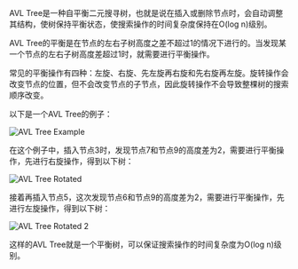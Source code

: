 

AVL Tree是一种自平衡二元搜寻树，也就是说在插入或删除节点时，会自动调整其结构，使树保持平衡状态，使搜索操作的时间复杂度保持在O(log n)级别。

AVL Tree的平衡是在节点的左右子树高度之差不超过1的情况下进行的。当发现某一个节点的左右子树高度差超过1时，就需要进行平衡操作。

常见的平衡操作有四种：左旋、右旋、先左旋再右旋和先右旋再左旋。旋转操作会改变节点的位置，但不会改变节点的子节点，因此旋转操作不会导致整棵树的搜索顺序改变。

以下是一个AVL Tree的例子：

![AVL Tree Example](https://i.imgur.com/ndKjJuX.png)

在这个例子中，插入节点3时，发现节点7和节点9的高度差为2，需要进行平衡操作，先进行右旋操作，得到以下树：

![AVL Tree Rotated](https://i.imgur.com/ZJvGU23.png)

接着再插入节点5，这次发现节点6和节点9的高度差为2，需要进行平衡操作，先进行左旋操作，得到以下树：

![AVL Tree Rotated 2](https://i.imgur.com/eMu6M8f.png)

这样的AVL Tree就是一个平衡树，可以保证搜索操作的时间复杂度为O(log n)级别。